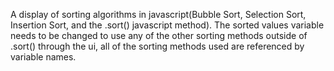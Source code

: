 A display of sorting algorithms in javascript(Bubble Sort, Selection Sort, Insertion Sort, and the .sort() javascript method). The sorted values variable needs to be changed to use any of the other sorting methods outside of .sort() through the ui, all of the sorting methods used are referenced by variable names.
